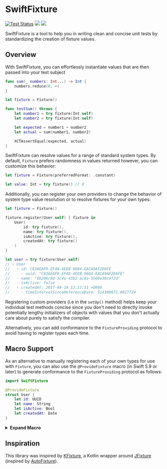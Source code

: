 # SwiftFixture

[![Test Status](https://github.com/liamnichols/swift-fixture/workflows/Tests/badge.svg)](https://github.com/liamnichols/swift-fixture/actions/workflows/tests.yml)
[![](https://img.shields.io/endpoint?url=https%3A%2F%2Fswiftpackageindex.com%2Fapi%2Fpackages%2Fliamnichols%2Fswift-fixture%2Fbadge%3Ftype%3Dswift-versions)](https://swiftpackageindex.com/liamnichols/swift-fixture)
[![](https://img.shields.io/endpoint?url=https%3A%2F%2Fswiftpackageindex.com%2Fapi%2Fpackages%2Fliamnichols%2Fswift-fixture%2Fbadge%3Ftype%3Dplatforms)](https://swiftpackageindex.com/liamnichols/swift-fixture)

SwiftFixture is a tool to help you in writing clean and concise unit tests by standardizing the creation of fixture values.

## Overview

With SwiftFixture, you can effortlessly instantiate values that are then passed into your test subject

```swift
func sum(_ numbers: Int...) -> Int {
    numbers.reduce(0, +)
}

let fixture = Fixture()

func testSum() throws {
    let number1 = try fixture(Int.self)
    let number2 = try fixture(Int.self)

    let expected = number1 + number2
    let actual = sum(number1, number2)

    XCTAssertEqual(expected, actual)
}
```

SwiftFixture can resolve values for a range of standard system types. By default, `Fixture` prefers randomness in values returned however, you can customize this behavior:

```swift
let fixture = Fixture(preferredFormat: .constant)

let value: Int = try fixture() // 0
```

Additionally, you can register your own providers to change the behavior of system type value resolution or to resolve fixtures for your own types:

```swift
let fixture = Fixture()

fixture.register(User.self) { fixture in
    User(
        id: try fixture(),
        name: try fixture(),
        isActive: try fixture(),
        createdAt: try fixture()
    )
}

let user = try fixture(User.self)
// ▿ User
//   ▿ id: C83AEAF9-EF48-4EEB-9684-EACA9AF2D6FE
//     - uuid: "C83AEAF9-EF48-4EEB-9684-EACA9AF2D6FE"
//   - name: "6b206c8d-3c4a-43b2-ac6a-5566e30c9f2d"
//   - isActive: false
//   ▿ createdAt: 2017-04-19 13:17:51 +0000
//     - timeIntervalSinceReferenceDate: 514300671.0827724
```

Registering custom providers (i.e in the `setUp()` method) helps keep your individual test methods concise since you don't need to directly invoke potentially lengthy initializers of objects with values that you don't actually care about purely to satisfy the compiler.

Alternatively, you can add conformance to the `FixtureProviding` protocol to avoid having to register types each time.

## Macro Support

As an alternative to manually registering each of your own types for use with `Fixture`, you can also use the `@ProvideFixture` macro (in Swift 5.9 or later) to generate conformance to the `FixtureProviding` protocol as follows:

```swift
import SwiftFixture

@ProvideFixture
struct User {
    let id: UUID
    let name: String
    let isActive: Bool
    let createdAt: Date
}
```

<details>
<summary><b>Expand Macro</b></summary>

```swift
import SwiftFixture

struct User {
    let id: UUID
    let name: String
    let isActive: Bool
    let createdAt: Date
    public static func provideFixture(using fixture: Fixture) throws -> Self {
        Self(id: try fixture(), name: try fixture(), isActive: try fixture(), createdAt: try fixture())
    }
}

extension User : FixtureProviding  {}
```

</details>

## Inspiration

This library was inspired by [KFixture](https://github.com/FlexTradeUKLtd/kfixture), a Kotlin wrapper around [JFixture](https://github.com/FlexTradeUKLtd/jfixture) (inspired by [AutoFixture](AutoFixture)).
